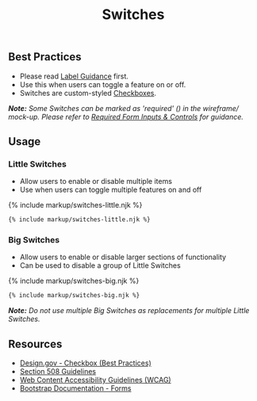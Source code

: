 ﻿---
title: Switches
summary: Switches allow users to enable or disable something, like a light switch.
tags: forms
layout: guide
eleventyNavigation:
  key: Switches
  parent: Form Controls
  order: 8
  excerpt: Switches allow users to enable or disable something, like a light switch.
  img: /img/illustrations/illus-switches.svg
---

## Best Practices

- Please read [Label Guidance](/form-controls/labels-guidance) first.
- Use this when users can toggle a feature on or off.
- Switches are custom-styled [Checkboxes](/forms/checkboxes). 

_**Note:** Some Switches can be marked as 'required' (<span class="fas fa-asterisk text-danger"></span>) in the wireframe/ mock-up. Please refer to [Required Form Inputs & Controls](/form-controls/labels-guidance#required-form-inputs-%26-controls) for guidance._

## Usage
### Little Switches
* Allow users to enable or disable multiple items
* Use when users can toggle multiple features on and off

{% include markup/switches-little.njk %}

``` html
{% include markup/switches-little.njk %}
```

### Big Switches
* Allow users to enable or disable larger sections of functionality
* Can be used to disable a group of Little Switches

{% include markup/switches-big.njk %}

``` html
{% include markup/switches-big.njk %}
```

_**Note:** Do not use multiple Big Switches as replacements for multiple Little Switches._

## Resources
* <a href="https://designsystem.digital.gov/components/form-controls/#checkbox" target="_blank">Design.gov - Checkbox (Best Practices)</a>
* <a href="https://www.section508.gov/" target="_blank">Section 508 Guidelines</a>
* <a href="https://www.w3.org/TR/WCAG21/" target="_blank">Web Content Accessibility Guidelines (WCAG)</a>
* <a href="https://getbootstrap.com/docs/4.5/components/forms/" target="_blank">Bootstrap Documentation - Forms</a>
